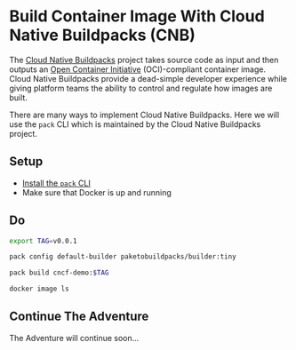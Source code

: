 # Build Container Image With Cloud Native Buildpacks (CNB)

The [Cloud Native Buildpacks](https://buildpacks.io/) project takes source code as input and then outputs an [Open Container Initiative](https://opencontainers.org/) (OCI)-compliant container image. Cloud Native Buildpacks provide a dead-simple developer experience while giving platform teams the ability to control and regulate how images are built. 

There are many ways to implement Cloud Native Buildpacks. Here we will use the `pack` CLI which is maintained by the Cloud Native Buildpacks project.  

## Setup

* [Install the `pack` CLI](https://buildpacks.io/docs/tools/pack/#pack-cli)
* Make sure that Docker is up and running

## Do

```bash
export TAG=v0.0.1

pack config default-builder paketobuildpacks/builder:tiny

pack build cncf-demo:$TAG

docker image ls
```

## Continue The Adventure

The Adventure will continue soon...
